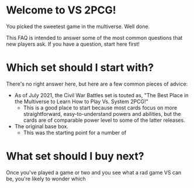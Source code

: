 # Welcome to VS 2PCG!
You picked the sweetest game in the multiverse. Well done.

This FAQ is intended to answer some of the most common questions that new players ask. If you have a question, start here first!

# Which set should I start with? 
There's no right answer here, but here are a few common pieces of advice:
- As of July 2021, the Civil War Battles set is touted as, "The Best Place in the Multiverse to Learn How to Play Vs. System 2PCG!” 
	- This is a good place to start because most cards focus on more straightforward, easy-to-understand powers and abilities, but the cards are of comparable power level to some of the latter releases.
- The original base box.
	- This was the starting point for a number of 

# What set should I buy next? 
Once you've played a game or two and you see what a rad game VS can be, you're likely to wonder which 
<!--stackedit_data:
eyJoaXN0b3J5IjpbMTM4ODY2Mjc2NF19
-->